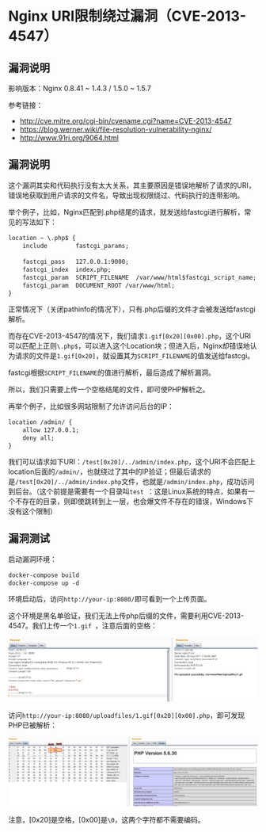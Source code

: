 # Nginx URI限制绕过漏洞（CVE-2013-4547）

## 漏洞说明

影响版本：Nginx 0.8.41 ~ 1.4.3 / 1.5.0 ~ 1.5.7

参考链接：

 - http://cve.mitre.org/cgi-bin/cvename.cgi?name=CVE-2013-4547
 - https://blog.werner.wiki/file-resolution-vulnerability-nginx/
 - http://www.91ri.org/9064.html

## 漏洞说明

这个漏洞其实和代码执行没有太大关系，其主要原因是错误地解析了请求的URI，错误地获取到用户请求的文件名，导致出现权限绕过、代码执行的连带影响。

举个例子，比如，Nginx匹配到.php结尾的请求，就发送给fastcgi进行解析，常见的写法如下：

```
location ~ \.php$ {
    include        fastcgi_params;

    fastcgi_pass   127.0.0.1:9000;
    fastcgi_index  index.php;
    fastcgi_param  SCRIPT_FILENAME  /var/www/html$fastcgi_script_name;
    fastcgi_param  DOCUMENT_ROOT /var/www/html;
}
```

正常情况下（关闭pathinfo的情况下），只有.php后缀的文件才会被发送给fastcgi解析。

而存在CVE-2013-4547的情况下，我们请求`1.gif[0x20][0x00].php`，这个URI可以匹配上正则`\.php$`，可以进入这个Location块；但进入后，Nginx却错误地认为请求的文件是`1.gif[0x20]`，就设置其为`SCRIPT_FILENAME`的值发送给fastcgi。

fastcgi根据`SCRIPT_FILENAME`的值进行解析，最后造成了解析漏洞。

所以，我们只需要上传一个空格结尾的文件，即可使PHP解析之。

再举个例子，比如很多网站限制了允许访问后台的IP：

```
location /admin/ {
    allow 127.0.0.1;
    deny all;
}
```

我们可以请求如下URI：`/test[0x20]/../admin/index.php`，这个URI不会匹配上location后面的`/admin/`，也就绕过了其中的IP验证；但最后请求的是`/test[0x20]/../admin/index.php`文件，也就是`/admin/index.php`，成功访问到后台。（这个前提是需要有一个目录叫`test `：这是Linux系统的特点，如果有一个不存在的目录，则即使跳转到上一层，也会爆文件不存在的错误，Windows下没有这个限制）

## 漏洞测试

启动漏洞环境：

```
docker-compose build
docker-compose up -d
```

环境启动后，访问`http://your-ip:8080/`即可看到一个上传页面。

这个环境是黑名单验证，我们无法上传php后缀的文件，需要利用CVE-2013-4547。我们上传一个`1.gif `，注意后面的空格：

![](01.png)

访问`http://your-ip:8080/uploadfiles/1.gif[0x20][0x00].php`，即可发现PHP已被解析：

![](02.png)

注意，[0x20]是空格，[0x00]是`\0`，这两个字符都不需要编码。